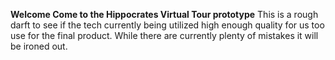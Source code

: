 **Welcome Come to the Hippocrates Virtual Tour prototype**
This is a rough darft to see if the tech currently being utilized high enough quality for us too use for the final product.
While there are currently plenty of mistakes it will be ironed out.
